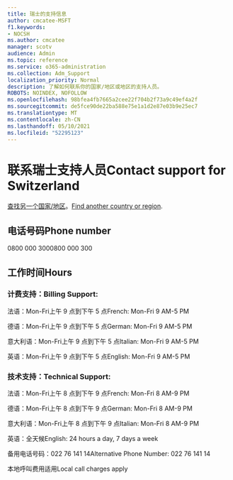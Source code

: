 ```yaml
---
title: 瑞士的支持信息
author: cmcatee-MSFT
f1.keywords:
- NOCSH
ms.author: cmcatee
manager: scotv
audience: Admin
ms.topic: reference
ms.service: o365-administration
ms.collection: Adm_Support
localization_priority: Normal
description: 了解如何联系你的国家/地区或地区的支持人员。
ROBOTS: NOINDEX, NOFOLLOW
ms.openlocfilehash: 98bfea4fb7665a2cee22f704b2f73a9c49ef4a2f
ms.sourcegitcommit: de5fce90de22ba588e75e1a1d2e87e03b9e25ec7
ms.translationtype: MT
ms.contentlocale: zh-CN
ms.lasthandoff: 05/10/2021
ms.locfileid: "52295123"
---
```

# <a name="contact-support-for-switzerland"></a><span data-ttu-id="5458e-103">联系瑞士支持人员</span><span class="sxs-lookup"><span data-stu-id="5458e-103">Contact support for Switzerland</span></span>

<span data-ttu-id="5458e-104">[查找另一个国家/地区](../../business-video/get-help-support.md)。</span><span class="sxs-lookup"><span data-stu-id="5458e-104">[Find another country or region](../../business-video/get-help-support.md).</span></span>

## <a name="phone-number"></a><span data-ttu-id="5458e-105">电话号码</span><span class="sxs-lookup"><span data-stu-id="5458e-105">Phone number</span></span>
<span data-ttu-id="5458e-106">0800 000 300</span><span class="sxs-lookup"><span data-stu-id="5458e-106">0800 000 300</span></span>

## <a name="hours"></a><span data-ttu-id="5458e-107">工作时间</span><span class="sxs-lookup"><span data-stu-id="5458e-107">Hours</span></span>
### <a name="billing-support"></a><span data-ttu-id="5458e-108">计费支持：</span><span class="sxs-lookup"><span data-stu-id="5458e-108">Billing Support:</span></span>

<span data-ttu-id="5458e-109">法语：Mon-Fri上午 9 点到下午 5 点</span><span class="sxs-lookup"><span data-stu-id="5458e-109">French: Mon-Fri 9 AM-5 PM</span></span>

<span data-ttu-id="5458e-110">德语：Mon-Fri上午 9 点到下午 5 点</span><span class="sxs-lookup"><span data-stu-id="5458e-110">German: Mon-Fri 9 AM-5 PM</span></span>

<span data-ttu-id="5458e-111">意大利语：Mon-Fri上午 9 点到下午 5 点</span><span class="sxs-lookup"><span data-stu-id="5458e-111">Italian: Mon-Fri 9 AM-5 PM</span></span>

<span data-ttu-id="5458e-112">英语：Mon-Fri上午 9 点到下午 5 点</span><span class="sxs-lookup"><span data-stu-id="5458e-112">English: Mon-Fri 9 AM-5 PM</span></span>

### <a name="technical-support"></a><span data-ttu-id="5458e-113">技术支持：</span><span class="sxs-lookup"><span data-stu-id="5458e-113">Technical Support:</span></span>

<span data-ttu-id="5458e-114">法语：Mon-Fri上午 8 点到下午 9 点</span><span class="sxs-lookup"><span data-stu-id="5458e-114">French: Mon-Fri 8 AM-9 PM</span></span>

<span data-ttu-id="5458e-115">德语：Mon-Fri上午 8 点到下午 9 点</span><span class="sxs-lookup"><span data-stu-id="5458e-115">German: Mon-Fri 8 AM-9 PM</span></span>

<span data-ttu-id="5458e-116">意大利语：Mon-Fri上午 8 点到下午 9 点</span><span class="sxs-lookup"><span data-stu-id="5458e-116">Italian: Mon-Fri 8 AM-9 PM</span></span>

<span data-ttu-id="5458e-117">英语：全天候</span><span class="sxs-lookup"><span data-stu-id="5458e-117">English: 24 hours a day, 7 days a week</span></span>

<span data-ttu-id="5458e-118">备用电话号码：022 76 141 14</span><span class="sxs-lookup"><span data-stu-id="5458e-118">Alternative Phone Number: 022 76 141 14</span></span>

<span data-ttu-id="5458e-119">本地呼叫费用适用</span><span class="sxs-lookup"><span data-stu-id="5458e-119">Local call charges apply</span></span>
